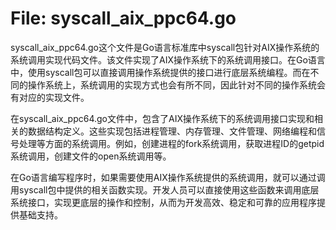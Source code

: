 # File: syscall_aix_ppc64.go

syscall_aix_ppc64.go这个文件是Go语言标准库中syscall包针对AIX操作系统的系统调用实现代码文件。该文件实现了AIX操作系统下的系统调用接口。在Go语言中，使用syscall包可以直接调用操作系统提供的接口进行底层系统编程。而在不同的操作系统上，系统调用的实现方式也会有所不同，因此针对不同的操作系统会有对应的实现文件。

在syscall_aix_ppc64.go文件中，包含了AIX操作系统下的系统调用接口实现和相关的数据结构定义。这些实现包括进程管理、内存管理、文件管理、网络编程和信号处理等方面的系统调用。例如，创建进程的fork系统调用，获取进程ID的getpid系统调用，创建文件的open系统调用等。

在Go语言编写程序时，如果需要使用AIX操作系统提供的系统调用，就可以通过调用syscall包中提供的相关函数实现。开发人员可以直接使用这些函数来调用底层系统接口，实现更底层的操作和控制，从而为开发高效、稳定和可靠的应用程序提供基础支持。

